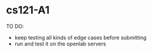 # cs121-A1
TO DO:
- keep testing all kinds of edge cases before submitting
- run and test it on the openlab servers 